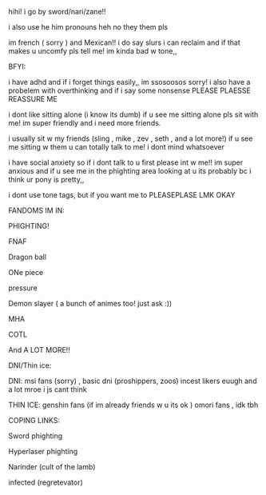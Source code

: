 
hihi! i go by sword/nari/zane!!

i also use he him pronouns heh no they them pls

im french ( sorry ) and Mexican!! i do say slurs i can reclaim and if that makes u uncomfy pls tell me! im kinda bad w tone,,

BFYI:

i have adhd and if i forget things easily,, im ssosoosos sorry! i also have a probelem with overthinking and if i say some nonsense PLEASE PLAESSE REASSURE ME

i dont like sitting alone (i know its dumb) if u see me sitting alone pls sit with me! im super friendly and i need more friends.

i usually sit w my friends (sling , mike  , zev , seth , and a lot more!) if u see me sitting w them u can totally talk to me! i dont mind whatsoever

i have social anxiety so if i dont talk to u first please int w me!! im super anxious and if u see me in the phighting area looking at u its probably bc i think ur pony is pretty,,

i dont use tone tags, but if you want me to PLEASEPLASE LMK OKAY

FANDOMS IM IN:

PHIGHTING!

FNAF

Dragon ball

ONe piece

pressure

Demon slayer ( a bunch of animes too! just ask :))

MHA

COTL

And A LOT MORE!!

DNI/Thin ice:

DNI: msi fans (sorry) , basic dni (proshippers, zoos) incest likers euugh and a lot mroe i js cant think

THIN ICE: genshin fans (if im already friends w u its ok ) omori fans , idk tbh

COPING LINKS:

Sword phighting

Hyperlaser phighting

Narinder (cult of the lamb)

infected (regretevator)
